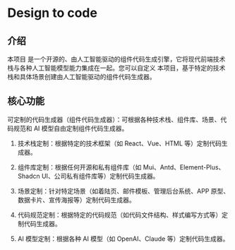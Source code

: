 # Design to code

## 介绍

本项目 是一个开源的、由人工智能驱动的组件代码生成引擎，它将现代前端技术栈与各种人工智能模型能力集成在一起。您可以自定义 本项目，基于特定的技术栈和具体场景创建由人工智能驱动的组件代码生成器。

## 核心功能

可定制的代码生成器（组件代码生成器）：可根据各种技术栈、组件库、场景、代码规范和 AI 模型自由定制组件代码生成器。

1. 技术栈定制：根据特定的技术框架（如 React、Vue、HTML 等）定制代码生成器。

2. 组件库定制：根据任何开源和私有组件库（如 Mui、Antd、Element-Plus、Shadcn UI、公司私有组件库等）定制代码生成器。

3. 场景定制：针对特定场景（如着陆页、邮件模板、管理后台系统、APP 原型、数据卡片、宣传海报等）定制代码生成器。

4. 代码规范定制：根据特定的代码规范（如代码文件结构、样式编写方式等）定制代码生成器。

5. AI 模型定制：根据各种 AI 模型（如 OpenAI、Claude 等）定制代码生成器。
